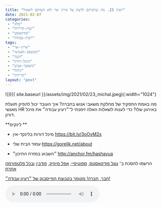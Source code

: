 ```yaml
---
title: "רעיון 23. מה שרציתם לדעת על אייץ׳ אר ולא העזתם לשאול"
date: 2021-02-07
categories: 
 - "בלוג"
 - "יעוץ-קריירה"
 - "פודקאסט"
 - "רעיון-עבודה"
tags: 
 - "אייץ׳-אר"
 - "המשאב-האנושי"
 - "זקנה"
 - "מיכל-דורון"
 - "משאבי-אנוש"
 - "ניהול"
 - "קריירה"
layout: "post"
---
```


![]({{ site.baseurl }}/assets/img/2021/02/23_michal.jpeg){:width="1024"}

מה באמת התפקיד של מחלקת משאבי אנוש בחברה? איך העובד יכול להפיק תועלת מאנשי HR באירגון שלו? כדי לענות לשאלות האלה זימנתי ל־״רעיון עבודה״ את מיכל דורון.

**לינקים **

* מיכל דורות בלינקד-אין <https://bit.ly/3oOvM2s>

* עמוד הבית שלי [<https://gorelik.net/about>](https://gorelik.net/about)  
* ״השבוע במזרח התיכון״ [<http://anchor.fm/hashavua>](http://anchor.fm/hashavua) 

הרשמו להסכת ב־ [גוגל פודקאסטס](https://podcasts.google.com/feed/aHR0cHM6Ly9mZWVkLnBvZGJlYW4uY29tL2JvcmlzZ29yZWxpa3BoZC9mZWVkLnhtbA), [ספוטיפיי](https://open.spotify.com/show/51XJ9Wd4A5xL1IfU0wHT2Y), [אפל מיוזיק](https://podcasts.apple.com/il/podcast/%D7%A8%D7%A2%D7%99%D7%95%D7%9F-%D7%A2%D7%91%D7%95%D7%93%D7%94-%D7%A0%D7%99%D7%94%D7%95%D7%9C-%D7%A9%D7%95%D7%95%D7%A7-%D7%A7%D7%A8%D7%99%D7%99%D7%A8%D7%94/id1542636914), [פודבין](https://borisgorelikphd.podbean.com/) [ובכל פלטפורמה אחרת](https://feed.podbean.com/borisgorelikphd/feed.xml)

[חבר, חברה! מקומך בקבוצת הפייסבוק של ״רעיון עבודה״!](https://www.facebook.com/reayonavodapodcast)

<audio controls src="https://mcdn.podbean.com/mf/web/5rrvux/23_michal.mp3" class=" wp-block-audio"></audio>
